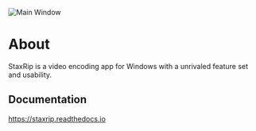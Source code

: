 ![Main Window](https://github.com/staxrip/staxrip/blob/master/docs/screenshots/_Main.png)

# About

StaxRip is a video encoding app for Windows with a unrivaled feature set and usability.

## Documentation

https://staxrip.readthedocs.io
